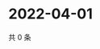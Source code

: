 # 2022-04-01

共 0 条

<!-- BEGIN WEIBO -->
<!-- 最后更新时间 Fri Apr 01 2022 05:13:49 GMT+0800 (China Standard Time) -->

<!-- END WEIBO -->
